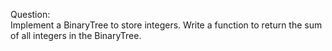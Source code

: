 Question:  
Implement a BinaryTree to store integers. Write a function to return the sum of all integers in the BinaryTree.
